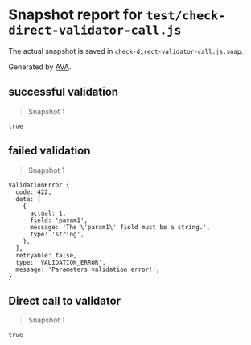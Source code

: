 # Snapshot report for `test/check-direct-validator-call.js`

The actual snapshot is saved in `check-direct-validator-call.js.snap`.

Generated by [AVA](https://avajs.dev).

## successful validation

> Snapshot 1

    true

## failed validation

> Snapshot 1

    ValidationError {
      code: 422,
      data: [
        {
          actual: 1,
          field: 'param1',
          message: 'The \'param1\' field must be a string.',
          type: 'string',
        },
      ],
      retryable: false,
      type: 'VALIDATION_ERROR',
      message: 'Parameters validation error!',
    }

## Direct call to validator

> Snapshot 1

    true
